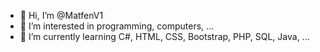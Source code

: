 - 👋 Hi, I’m @MatfenV1
- 👀 I’m interested in programming, computers, ...
- 🌱 I’m currently learning C#, HTML, CSS, Bootstrap, PHP, SQL, Java, ...
<!---
- 💞️ I’m looking to collaborate on ... 
- 📫 How to reach me ...
--->

<!---
MatfenV1/MatfenV1 is a ✨ special ✨ repository because its `README.md` (this file) appears on your GitHub profile.
You can click the Preview link to take a look at your changes.
--->
